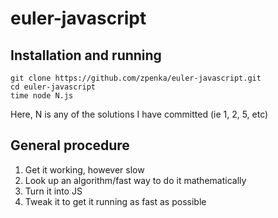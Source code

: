 # euler-javascript

## Installation and running

```
git clone https://github.com/zpenka/euler-javascript.git
cd euler-javascript
time node N.js
```
Here, N is any of the solutions I have committed (ie 1, 2, 5, etc)

## General procedure
1. Get it working, however slow
2. Look up an algorithm/fast way to do it mathematically
3. Turn it into JS
4. Tweak it to get it running as fast as possible
